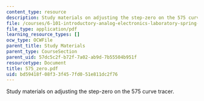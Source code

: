 ```yaml
---
content_type: resource
description: Study materials on adjusting the step-zero on the 575 curve tracer.
file: /courses/6-101-introductory-analog-electronics-laboratory-spring-2007/bd59418f08f33f457fd051e811dc2f76_575_zero.pdf
file_type: application/pdf
learning_resource_types: []
ocw_type: OCWFile
parent_title: Study Materials
parent_type: CourseSection
parent_uid: 57dc5c2f-b72f-7a02-ab9d-7b55504b951f
resourcetype: Document
title: 575_zero.pdf
uid: bd59418f-08f3-3f45-7fd0-51e811dc2f76
---
```

Study materials on adjusting the step-zero on the 575 curve tracer.

